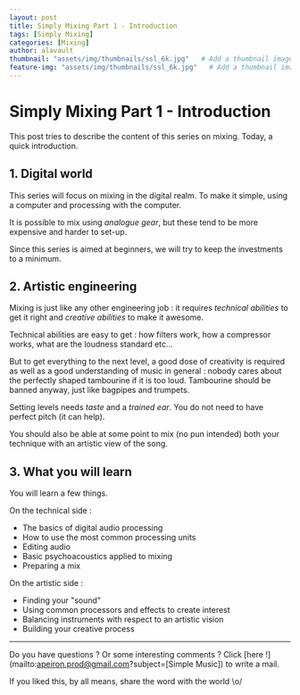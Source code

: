 ```yaml
---
layout: post
title: Simply Mixing Part 1 - Introduction
tags: [Simply Mixing]
categories: [Mixing]
author: alavault
thumbnail: "assets/img/thumbnails/ssl_6k.jpg"   # Add a thumbnail image on blog view
feature-img: "assets/img/thumbnails/ssl_6k.jpg"   # Add a thumbnail image on blog view
---
```


# Simply Mixing Part 1 - Introduction

This post tries to describe the content of this series on mixing. Today, a quick introduction.

## 1. Digital world

This series will focus on mixing in the digital realm. To make it simple, using a computer and processing with the computer.

It is possible to mix using *analogue gear*, but these tend to be more expensive and harder to set-up. 

Since this series is aimed at beginners, we will try to keep the investments to a minimum.

## 2. Artistic engineering

Mixing is just like any other engineering job : it requires *technical abilities* to get it right and *creative abilities* to make it awesome.

Technical abilities are easy to get : how filters work, how a compressor works, what are the loudness standard etc...

But to get everything to the next level, a good dose of creativity is required as well as a good understanding of music in general : nobody cares about the perfectly shaped tambourine if it is too loud. Tambourine should be banned anyway, just like bagpipes and trumpets.

Setting levels needs *taste* and a *trained ear*. You do not need to have perfect pitch (it can help).

You should also be able at some point to mix (no pun intended) both your technique with an artistic view of the song.

## 3. What you will learn 

You will learn a few things. 

On the technical side :

- The basics of digital audio processing
- How to use the most common processing units
- Editing audio
- Basic psychoacoustics applied to mixing
- Preparing a mix

On the artistic side :

- Finding your "sound"
- Using common processors and effects to create interest
- Balancing instruments with respect to an artistic vision
- Building your creative process



---

Do you have questions ? Or some interesting comments ? Click [here !](mailto:apeiron.prod@gmail.com?subject=[Simple Music]) to write a mail.

If you liked this, by all means, share the word with the world \o/


